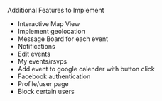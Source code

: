 Additional Features to Implement

* Interactive Map View
* Implement geolocation
* Message Board for each event
* Notifications
* Edit events
* My events/rsvps
* Add event to google calender with button click
* Facebook authentication
* Profile/user page
* Block certain users
